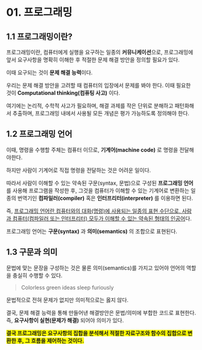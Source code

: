 # 01. 프로그래밍

## 1.1 프로그래밍이란?

프로그래밍이란, 컴퓨터에게 실행을 요구하는 일종의 **커뮤니케이션**으로, 프로그래밍에 앞서 요구사항을 명확히 이해한 후 적절한 문제 해결 방안을 정의할 필요가 있다.

이때 요구되는 것이 **문제 해결 능력**이다.

우리는 문제 해결 방안을 고려할 때 컴퓨터의 입장에서 문제를 봐야 한다. 이때 필요한 것이 **Computational thinking(컴퓨팅 사고)** 이다.

여기에는 논리적, 수학적 사고가 필요하며, 해결 과제를 작은 단위로 분해하고 패턴화해서 추출하며, 프로그래밍 내에서 사용될 모든 개념은 평가 가능하도록 정의해야 한다.

## 1.2 프로그래밍 언어

이때, 명령을 수행할 주체는 컴퓨터 이므로, **기계어(machine code)** 로 명령을 전달해야한다.

하지만 사람이 기계어로 직접 명령을 전달하는 것은 어려운 일이다. 

따라서 사람이 이해할 수 있는 약속된 구문(syntax, 문법)으로 구성된 **프로그래밍 언어**를 사용해 프로그램을 작성한 후, 그것을 컴퓨터가 이해할 수 있는 기계어로 변환하는 일종의 번역기인 **컴파일러(compiler)** 혹은 **인터프리터(interpreter)** 를 이용하면 된다.

즉, <u>프로그래밍 언어란 컴퓨터와의 대화(명령)에 사용되는 일종의 표현 수단으로, 사람과 컴퓨터(컴파일러 또는 인터프리터) 모두가 이해할 수 있는 약속된 형태의 인공어</u>다.

프로그래밍 언어는 **구문(syntax)** 과 **의미(semantics)** 의 조합으로 표현된다.

## 1.3 구문과 의미

문법에 맞는 문장을 구성하는 것은 물론 의미(semantics)를 가지고 있어야 언어의 역할을 충실히 수행할 수 있다.

> Colorless green ideas sleep furiously

문법적으로 전혀 문제가 없지만 의미적으로는 옳지 않다.

결국, 문제 해결 능력을 통해 만들어낸 해결방안은 문법/의미에 부합한 코드로 표현한다. 즉, **요구사항이 실현(문제가 해결)** 되어야 의미가 있다.

<span style="background-color:yellow;">**결국 프로그래밍은 요구사항의 집합을 분석해서 적절한 자료구조와 함수의 집합으로 변환한 후, 그 흐름을 제어하는 것이다.**</span>



